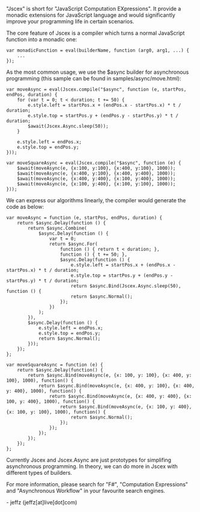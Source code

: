 "Jscex" is short for "JavaScript Computation EXpressions". It provide a monadic extensions for JavaScript language and would significantly improve your programming life in certain scenarios.

The core feature of Jscex is a compiler which turns a normal JavaScript function into a monadic one:

    var monadicFunction = eval(builderName, function (arg0, arg1, ...) {
        ... 
    });

As the most common usage, we use the $async builder for asynchronous programming (this sample can be found in samples/async/move.html):

    var moveAsync = eval(Jscex.compile("$async", function (e, startPos, endPos, duration) {
        for (var t = 0; t < duration; t += 50) {
            e.style.left = startPos.x + (endPos.x - startPos.x) * t / duration;
            e.style.top = startPos.y + (endPos.y - startPos.y) * t / duration;
            $await(Jscex.Async.sleep(50));
        }

        e.style.left = endPos.x;
        e.style.top = endPos.y;
    }));
    
    var moveSquareAsync = eval(Jscex.compile("$async", function (e) {
        $await(moveAsync(e, {x:100, y:100}, {x:400, y:100}, 1000));
        $await(moveAsync(e, {x:400, y:100}, {x:400, y:400}, 1000));
        $await(moveAsync(e, {x:400, y:400}, {x:100, y:400}, 1000));
        $await(moveAsync(e, {x:100, y:400}, {x:100, y:100}, 1000));
    }));

We can express our algorithms linearly, the compiler would generate the code as below:

    var moveAsync = function (e, startPos, endPos, duration) {
        return $async.Delay(function () {
            return $async.Combine(
                $async.Delay(function () {
                    var t = 0;
                    return $async.For(
                        function () { return t < duration; }, 
                        function () { t += 50; },
                        $async.Delay(function () {
                            e.style.left = startPos.x + (endPos.x - startPos.x) * t / duration;
                            e.style.top = startPos.y + (endPos.y - startPos.y) * t / duration;
                            return $async.Bind(Jscex.Async.sleep(50), function () {
                            return $async.Normal();
                        });
                    })
                );
            }),
            $async.Delay(function () {
                e.style.left = endPos.x;
                e.style.top = endPos.y;
                return $async.Normal();
            }));
        });
    };

    var moveSquareAsync = function (e) {
        return $async.Delay(function() {
            return $async.Bind(moveAsync(e, {x: 100, y: 100}, {x: 400, y: 100}, 1000), function() {
                return $async.Bind(moveAsync(e, {x: 400, y: 100}, {x: 400, y: 400}, 1000), function() {
                    return $async.Bind(moveAsync(e, {x: 400, y: 400}, {x: 100, y: 400}, 1000), function() {
                        return $async.Bind(moveAsync(e, {x: 100, y: 400}, {x: 100, y: 100}, 1000), function() {
                            return $async.Normal();
                        });
                    });
                });
            });
        });
    };
    
Currently Jscex and Jscex.Async are just prototypes for simplifing asynchronous programming. In theory, we can do more in Jscex with different types of builders.

For more information, please search for "F#", "Computation Expressions" and "Asynchronous Workflow" in your favourite search engines.

\- jeffz (jeffz[at]live[dot]com)
